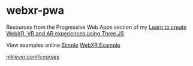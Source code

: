 # webxr-pwa
Resources from the Progressive Web Apps section of my [Learn to create WebXR, VR and AR experiences using Three.JS](https://www.udemy.com/course/learn-webxr/?referralCode=E7D0C9ABEA96B4DE37E4)

View examples online
[Simple](https://niksgames.com/webxr/pwa/simple/complete)
[WebXR Example](https://niksgames.com/webxr/pwa/factory)

[niklever.com/courses](https://niklever.com/courses)